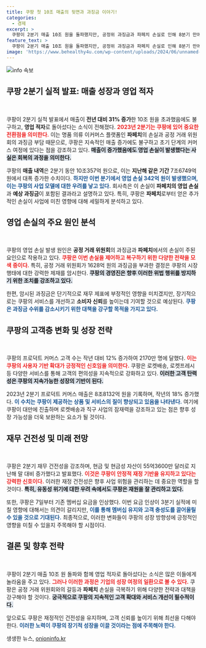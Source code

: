 ```yaml
---
title: 쿠팡 첫 10조 매출의 뒷면과 과징금 이야기!
categories:
  - 경제
excerpt: >
  쿠팡이 2분기 매출 10조 원을 돌파했지만, 공정위 과징금과 파페치 손실로 인해 8분기 만에 영업적자로 전환했다. 김범석 의장은 여전히 커머스 시장에서의 잠재력을 강조하며, 멤버십 요금 인상에 따른 3분기 실적 전망이 엇갈리는 상황이다.
feature_text: >
  쿠팡이 2분기 매출 10조 원을 돌파했지만, 공정위 과징금과 파페치 손실로 인해 8분기 만에 영업적자로 전환했다. 김범석 의장은 여전히 커머스 시장에서의 잠재력을 강조하며, 멤버십 요금 인상에 따른 3분기 실적 전망이 엇갈리는 상황이다.
image: 'https://www.behealthy4u.com/wp-content/uploads/2024/06/unnamed-file.png'
---
```


<p><img src="https://www.behealthy4u.com/wp-content/uploads/2024/06/unnamed-file.png" alt="info 속보" /></p>

<h2 data-ke-size="size26">쿠팡 2분기 실적 발표: 매출 성장과 영업 적자</h2>

<p data-ke-size="size16">&nbsp;</p>

<p>쿠팡이 2분기 실적 발표에서 매출이 <strong>전년 대비 31% 증가</strong>한 10조 원을 초과했음에도 불구하고, <strong>영업 적자</strong>로 돌아섰다는 소식이 전해졌다. <b><span style="color: #ee2323;">2023년 2분기는 쿠팡에 있어 중요한 전환점을 의미한다.</span></b> 이는 명품 의류 이커머스 플랫폼인 <strong>파페치</strong>의 손실과 공정 거래 위원회의 과징금 부담 때문으로, 쿠팡은 지속적인 매출 증가에도 불구하고 초기 단계의 커머스 여정에 있다는 점을 강조하고 있다. <b><span style="background-color: #21538527;">매출이 증가했음에도 영업 손실이 발생했다는 사실은 회복의 과정을 의미한다.</span></b></p>

<p>쿠팡의 <strong>매출 내역</strong>은 2분기 동안 10조357억 원으로, 이는 <strong>지난해 같은 기간</strong> 7조6749억 원에서 대폭 증가한 수치이다. <b><span style="color: #1a5490;">하지만 이번 분기에서 영업 손실 342억 원이 발생했으며, 이는 쿠팡의 사업 모델에 대한 우려를 낳고 있다.</span></b> 회사측은 이 손실이 <strong>파페치의 영업 손실</strong>과 <strong>예상 과징금</strong>이 포함된 결과라고 설명하고 있다. 특히, 쿠팡은 <strong>파페치</strong>로부터 얻은 추가적인 손실이 사업에 미친 영향에 대해 세밀하게 분석하고 있다. </p>

<h2 data-ke-size="size26">영업 손실의 주요 원인 분석</h2>

<p data-ke-size="size16">&nbsp;</p>

<p>쿠팡의 영업 손실 발생 원인은 <strong>공정 거래 위원회</strong>의 과징금과 <strong>파페치</strong>에서의 손실이 주된 요인으로 작용하고 있다. <b><span style="color: #ee2323;">쿠팡은 이번 손실을 제어하고 복구하기 위한 다양한 전략을 모색 중이다.</span></b> 특히, 공정 거래 위원회가 1628억 원의 과징금을 부과한 결정은 쿠팡의 시장 행태에 대한 강력한 제재를 암시한다. <b><span style="background-color: #21538527;">쿠팡의 경영진은 향후 이러한 위법 행위를 방지하기 위한 조치를 강조하고 있다.</span></b></p>

<p>한편, 암시된 과징금은 단기적으로 재무 제표에 부정적인 영향을 미치겠지만, 장기적으로는 쿠팡의 서비스를 개선하고 <strong>소비자 신뢰</strong>를 높이는데 기여할 것으로 예상된다. <b><span style="color: #1a5490;">쿠팡은 과징금 수위를 감소시키기 위한 대책을 강구할 목적을 가지고 있다.</span></b> </p>

<h2 data-ke-size="size26">쿠팡의 고객층 변화 및 성장 전략</h2>

<p data-ke-size="size16">&nbsp;</p>

<p>쿠팡의 프로덕트 커머스 고객 수는 작년 대비 12% 증가하여 2170만 명에 달했다. <b><span style="color: #ee2323;">이는 쿠팡의 <strong>사용자 기반 확대</strong>가 긍정적인 신호임을 의미한다.</span></b> 쿠팡은 로켓배송, 로켓프레시 등 다양한 서비스를 통해 고객의 편의성을 지속적으로 강화하고 있다. <b><span style="background-color: #21538527;">이러한 고객 탄력성은 쿠팡의 지속가능한 성장의 기반이 된다.</span></b></p>

<p>2023년 2분기 프로덕트 커머스 매출은 8조8132억 원을 기록하며, 작년의 18% 증가했다. <b><span style="color: #1a5490;">이 수치는 쿠팡이 제공하는 상품 및 서비스의 질이 향상되고 있음을 나타낸다.</span></b> 여기에 쿠팡이 대만에 진출하며 로켓배송과 직구 사업의 잠재력을 강조하고 있는 점은 향후 성장 가능성을 더욱 보완하는 요소가 될 것이다.</p>

<h2 data-ke-size="size26">재무 건전성 및 미래 전망</h2>

<p data-ke-size="size16">&nbsp;</p>

<p>쿠팡은 2분기 재무 건전성을 강조하며, 현금 및 현금성 자산이 55억3600만 달러로 지난해 말 대비 증가했다고 발표했다. <b><span style="color: #ee2323;">이것은 쿠팡이 안정적 재정 기반을 유지하고 있다는 강력한 신호이다.</span></b> 이러한 재정 건전성은 향후 사업 위험을 관리하는 데 중요한 역할을 할 것이다. <b><span style="background-color: #21538527;">특히, 유동성 위기에 대한 우려 속에서도 쿠팡은 재원을 잘 관리하고 있다.</span></b></p>

<p>또한, 쿠팡은 7일부터 기존 멤버십 요금을 인상했다. 이번 요금 인상이 3분기 실적에 미칠 영향에 대해서는 의견이 갈리지만, <b><span style="color: #1a5490;">이를 통해 멤버십 유지와 고객 충성도를 끌어올릴 수 있을 것으로 기대된다.</span></b> 최종적으로, 이러한 변화들이 쿠팡의 성장 방향성에 긍정적인 영향을 미칠 수 있을지 주목해야 할 시점이다.</p>

<h2 data-ke-size="size26">결론 및 향후 전략</h2>

<p data-ke-size="size16">&nbsp;</p>

<p>쿠팡이 2분기 매출 10조 원 돌파와 함께 영업 적자로 돌아섰다는 소식은 많은 이들에게 놀라움을 주고 있다. <b><span style="color: #ee2323;">그러나 이러한 과정은 기업의 성장 여정의 일환으로 볼 수 있다.</span></b> 쿠팡은 공정 거래 위원회와의 갈등과 <strong>파페치</strong> 손실을 극복하기 위해 다양한 전략과 대책을 강구해야 할 것이다. <b><span style="background-color: #21538527;">궁극적으로 쿠팡의 지속적인 고객 확대와 서비스 개선이 필수적이다.</span></b></p>

<p>앞으로도 쿠팡은 재정적인 건전성을 유지하며, 고객 신뢰를 높이기 위해 최선을 다해야 한다. <b><span style="color: #1a5490;">이러한 노력이 쿠팡의 장기적 성장을 이끌 것이라는 점에 주목해야 한다.</span></b></p>
생생한 뉴스, <a href="https://onioninfo.kr" rel="dofollow">onioninfo.kr</a>


